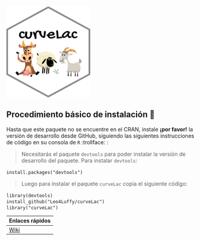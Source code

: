 <img src="https://raw.githubusercontent.com/Leo4Luffy/curveLac/master/Imagenes/curveLac_hex.png" width="220" height="240">

## Procedimiento básico de instalación 🏁

Hasta que este paquete no se encuentre en el CRAN, instale **¡por favor!** la versión de desarrollo desde GitHub, siguiendo las siguientes instrucciones de código en su consola de `R` :trollface: :

> Necesitarás el paquete `devtools` para poder instalar la versión de desarrollo del paquete. Para instalar `devtools`:

```
install.packages("devtools")
```

> Luego para instalar el paquete `curveLac` copia el siguiente código:

```
library(devtools)
install_github("Leo4Luffy/curveLac")
library("curveLac")
```

|Enlaces rápidos|
|---|
|[Wiki](https://github.com/Leo4Luffy/curveLac/wiki)|

